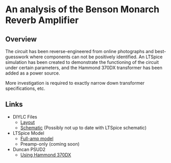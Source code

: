 # An analysis of the Benson Monarch Reverb Amplifier

## Overview

The circuit has been reverse-engineered from online photographs and best-guesswork where components can not be positively identified.
An LTSpice simulation has been created to demonstrate the functioning of the circuit under certain parameters, and the Hammond 370DX transformer has been added as a power source.

More investigation is required to exactly narrow down transformer specifications, etc.

## Links

- DIYLC Files
  - [Layout](/diylc-files/monarch-reverb-layout.diy)
  - [Schematic](/diylc-files/monarch-reverb-schematic.diy) (Possibly not up to date with LTSpice schematic)
- LTSpice Model
  - [Full-amp model](/ltspice-model/monarch-reverb-full/benson-monarch-reverb.asc)
  - Preamp-only (coming soon)
- Duncan PSUD2
  - [Using Hammond 370DX](/psud2-file/monarch-reverb-370DX.psu)
